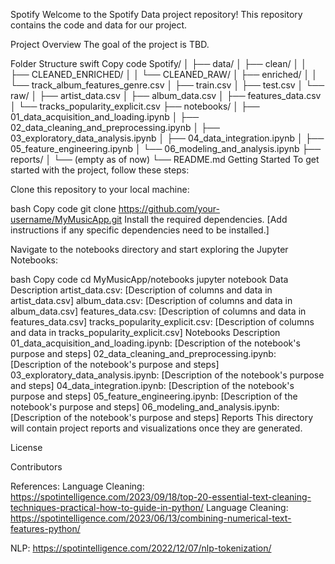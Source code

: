 Spotify
Welcome to the Spotify Data project repository! This repository contains the code and data for our project.

Project Overview
The goal of the project is TBD.

Folder Structure
swift
Copy code
Spotify/
│
├── data/
│   ├── clean/
│   │   ├── CLEANED_ENRICHED/
│   │   └── CLEANED_RAW/
│   ├── enriched/
│   │   └── track_album_features_genre.csv
│   ├── train.csv
│   ├── test.csv
│   └── raw/
│       ├── artist_data.csv
│       ├── album_data.csv
│       ├── features_data.csv
│       └── tracks_popularity_explicit.csv
├── notebooks/
│   ├── 01_data_acquisition_and_loading.ipynb
│   ├── 02_data_cleaning_and_preprocessing.ipynb
│   ├── 03_exploratory_data_analysis.ipynb
│   ├── 04_data_integration.ipynb
│   ├── 05_feature_engineering.ipynb
│   └── 06_modeling_and_analysis.ipynb
├── reports/
│   └── (empty as of now)
└── README.md
Getting Started
To get started with the project, follow these steps:

Clone this repository to your local machine:

bash
Copy code
git clone https://github.com/your-username/MyMusicApp.git
Install the required dependencies. [Add instructions if any specific dependencies need to be installed.]

Navigate to the notebooks directory and start exploring the Jupyter Notebooks:

bash
Copy code
cd MyMusicApp/notebooks
jupyter notebook
Data Description
artist_data.csv: [Description of columns and data in artist_data.csv]
album_data.csv: [Description of columns and data in album_data.csv]
features_data.csv: [Description of columns and data in features_data.csv]
tracks_popularity_explicit.csv: [Description of columns and data in tracks_popularity_explicit.csv]
Notebooks Description
01_data_acquisition_and_loading.ipynb: [Description of the notebook's purpose and steps]
02_data_cleaning_and_preprocessing.ipynb: [Description of the notebook's purpose and steps]
03_exploratory_data_analysis.ipynb: [Description of the notebook's purpose and steps]
04_data_integration.ipynb: [Description of the notebook's purpose and steps]
05_feature_engineering.ipynb: [Description of the notebook's purpose and steps]
06_modeling_and_analysis.ipynb: [Description of the notebook's purpose and steps]
Reports
This directory will contain project reports and visualizations once they are generated.

License


Contributors

References: 
Language Cleaning: https://spotintelligence.com/2023/09/18/top-20-essential-text-cleaning-techniques-practical-how-to-guide-in-python/
Language Cleaning: https://spotintelligence.com/2023/06/13/combining-numerical-text-features-python/

NLP: https://spotintelligence.com/2022/12/07/nlp-tokenization/

